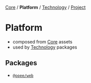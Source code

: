 [Core](CORE.md) / **Platform** / [Technology](TECHNOLOGY.md) / [Project](PROJECT.md)

# Platform

* composed from [Core](CORE.md) assets
* used by [Technology](TECHNOLOGY.md) packages


## Packages
* [`@ooee/web`](../packages/web/README.md)

